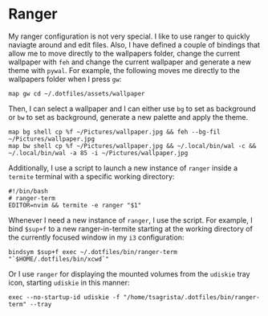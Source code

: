 # Ranger

My ranger configuration is not very special. I like to use ranger to quickly naviagte around and edit files. Also, I have defined a couple of bindings that allow me to move directly to the wallpapers folder, change the current wallpaper with `feh` and change the current wallpaper and generate a new theme with `pywal`. For example, the following moves me directly to the wallpapers folder when I press `gw`:

```
map gw cd ~/.dotfiles/assets/wallpaper
```

Then, I can select a wallpaper and I can either use `bg` to set as background or `bw` to set as background, generate a new palette and apply the theme.

```
map bg shell cp %f ~/Pictures/wallpaper.jpg && feh --bg-fil ~/Pictures/wallpaper.jpg
map bw shell cp %f ~/Pictures/wallpaper.jpg && ~/.local/bin/wal -c && ~/.local/bin/wal -a 85 -i ~/Pictures/wallpaper.jpg
```

Additionally, I use a script to launch a new instance of `ranger` inside a `termite` terminal with a specific working directory:

```
#!/bin/bash
# ranger-term
EDITOR=nvim && termite -e ranger "$1"
```

Whenever I need a new instance of `ranger`, I use the script. For example, I bind `$sup+f` to a new ranger-in-termite starting at the working directory of the currently focused window in my `i3` configuration:

```
bindsym $sup+f exec ~/.dotfiles/bin/ranger-term "`$HOME/.dotfiles/bin/xcwd`"
```

Or I use `ranger` for displaying the mounted volumes from the `udiskie` tray icon, starting `udiskie` in this manner:

```
exec --no-startup-id udiskie -f "/home/tsagrista/.dotfiles/bin/ranger-term" --tray
```
